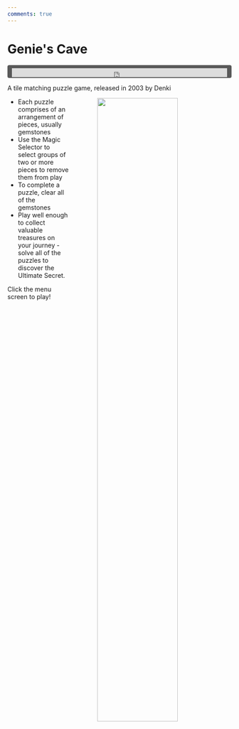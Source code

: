 ```yaml
---
comments: true
---
```


# Genie's Cave

<div style="background-color: #595959; padding-bottom: 2px; padding-top: 7px; padding-left: 10px; padding-right: 10px; margin-bottom: 5px; margin-top: 7px; border-radius: 4px">
<iframe width="100%" height="20" scrolling="no" frameborder="no" allow="autoplay" src="https://w.soundcloud.com/player/?url=https%3A//api.soundcloud.com/tracks/1002704947&amp;color=000000&amp;inverse=true&amp;auto_play=true&amp;show_user=false"></iframe>
</div>

A tile matching puzzle game, released in 2003 by Denki

<a href="https://denki.co.uk/sky/gc/app.html"><img src="/assets/img/menus/genies-cave-menu.jpg" style="float: right; width: 60%; padding-left: 64px"></a>

- Each puzzle comprises of an arrangement of pieces, usually gemstones
- Use the Magic Selector to select groups of two or more pieces to remove them from play
- To complete a puzzle, clear all of the gemstones
- Play well enough to collect valuable treasures on your journey - solve all of the puzzles to discover the Ultimate Secret.

Click the menu screen to play!